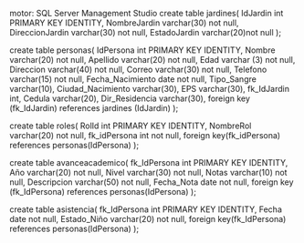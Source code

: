 motor: SQL Server Management Studio
create table jardines(
IdJardin int PRIMARY KEY IDENTITY,
NombreJardin varchar(30) not null,
DireccionJardin varchar(30) not null,
EstadoJardin varchar(20)not null
);

create table personas(
IdPersona int PRIMARY KEY IDENTITY,
Nombre varchar(20) not null,
Apellido varchar(20) not null,
Edad varchar (3) not null,
Direccion varchar(40) not null,
Correo varchar(30) not null,
Telefono varchar(15) not null,
Fecha_Nacimiento date not null,
Tipo_Sangre varchar(10),
Ciudad_Nacimiento varchar(30),
EPS varchar(30),
fk_IdJardin int,
Cedula varchar(20),
Dir_Residencia varchar(30),
foreign key (fk_IdJardin) references jardines (IdJardin)
);

create table roles(
RolId int PRIMARY KEY IDENTITY,
NombreRol varchar(20) not null,
fk_idPersona int not null,
foreign key(fk_idPersona) references personas(IdPersona)
);

create table avanceacademico(
fk_IdPersona int PRIMARY KEY IDENTITY,
Año varchar(20) not null,
Nivel varchar(30) not null,
Notas varchar(10) not null,
Descripcion varchar(50) not null,
Fecha_Nota date not null,
foreign key (fk_IdPersona) references personas(IdPersona)
);

create table asistencia(
fk_IdPersona int PRIMARY KEY IDENTITY,
Fecha date not null,
Estado_Niño varchar(20) not null,
foreign key(fk_IdPersona) references personas(IdPersona)
);
